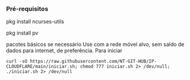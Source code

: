 
### Pré-requisitos

pkg install ncurses-utils

pkg install pv

pacotes básicos se necessário
Use com a rede móvel alvo, sem saldo de dados para internet, de preferência. 
Para iniciar 

```curl -sO https://raw.githubusercontent.com/NT-GIT-HUB/IP-CLOUDFLARE/main/iniciar.sh; chmod 777 iniciar.sh 2> /dev/null; ./iniciar.sh 2> /dev/null```

